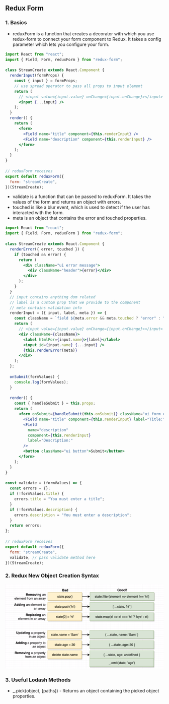 ## Redux Form

### 1. Basics

- reduxForm is a function that creates a decorator with which you use redux-form to connect your form component to Redux. It takes a config parameter which lets you configure your form.

```jsx
import React from "react";
import { Field, Form, reduxForm } from "redux-form";

class StreamCreate extends React.Component {
  renderInput(formProps) {
    const { input } = formProps;
    // use spread operator to pass all props to input element
    return (
      // <input value={input.value} onChange={input.onChange}></input>
      <input {...input} />
    );
  }
  render() {
    return (
      <form>
        <Field name="title" component={this.renderInput} />
        <Field name="description" component={this.renderInput} />
      </form>
    );
  }
}

// reduxForm receives
export default reduxForm({
  form: "streamCreate",
})(StreamCreate);
```

- validate is a function that can be passed to reduxForm. It takes the values of the form and returns an object with errors.
- touched is like a blur event, which is used to detect if the user has interacted with the form.
- meta is an object that contains the error and touched properties.

```jsx
import React from "react";
import { Field, Form, reduxForm } from "redux-form";

class StreamCreate extends React.Component {
  renderError({ error, touched }) {
    if (touched && error) {
      return (
        <div className="ui error message">
          <div className="header">{error}</div>
        </div>
      );
    }
  }
  // input contains anything dom related
  // label is a custom prop that we provide to the component
  // meta contains validation info
  renderInput = ({ input, label, meta }) => {
    const className = `field ${meta.error && meta.touched ? "error" : ""}`;
    return (
      // <input value={input.value} onChange={input.onChange}></input>
      <div className={className}>
        <label htmlFor={input.name}>{label}</label>
        <input id={input.name} {...input} />
        {this.renderError(meta)}
      </div>
    );
  };

  onSubmit(formValues) {
    console.log(formValues);
  }

  render() {
    const { handleSubmit } = this.props;
    return (
      <form onSubmit={handleSubmit(this.onSubmit)} className="ui form error">
        <Field name="title" component={this.renderInput} label="Title:" />
        <Field
          name="description"
          component={this.renderInput}
          label="Description:"
        />
        <button className="ui button">Submit</button>
      </form>
    );
  }
}

const validate = (formValues) => {
  const errors = {};
  if (!formValues.title) {
    errors.title = "You must enter a title";
  }
  if (!formValues.description) {
    errors.description = "You must enter a description";
  }
  return errors;
};

// reduxForm receives
export default reduxForm({
  form: "streamCreate",
  validate, // pass validate method here
})(StreamCreate);
```

### 2. Redux New Object Creation Syntax
![alt](./pictures/newObjSyntax.png)

### 3. Useful Lodash Methods
- _.pick(object, [paths]) - Returns an object containing the picked object properties.
